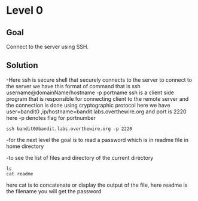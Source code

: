 # Level 0

## Goal
Connect to the server using SSH.

## Solution
 
-Here ssh is secure shell that securely connects to the server
to connect to the server we have this format of command that is ssh username@domainName/hostname -p portname
ssh is a client side program that is responsible for connecting client to the remote server and the connection is done using cryptographic protocol
here we have user=bandit0 ,ip/hostname=bandit.labs.overthewire.org and port is 2220 here -p denotes flag for portnumber

` ssh bandit0@bandit.labs.overthewire.org -p 2220 `

-for the next level the goal is to read a password which is in readme file in home directory

-to see the list of files and directory of the current directory

```
ls 
cat readme
```
here cat is to concatenate or display the output of the file, here readme is the filename
you will get the password 

